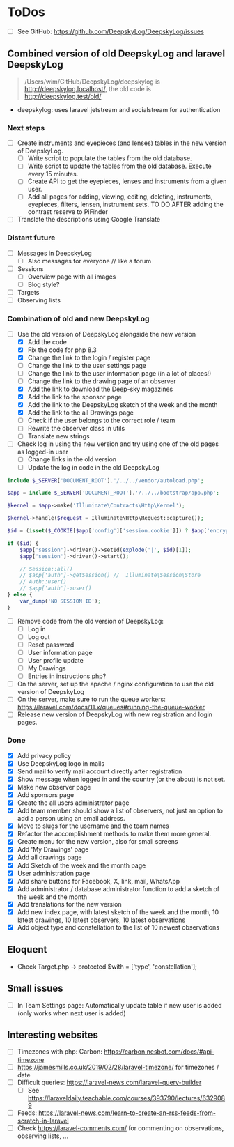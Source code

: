 # ToDos

+ [ ] See GitHub: <https://github.com/DeepskyLog/DeepskyLog/issues>

## Combined version of old DeepskyLog and laravel DeepskyLog

> /Users/wim/GitHub/DeepskyLog/deepskylog is http://deepskylog.localhost/, the old code is http://deepskylog.test/old/

+ deepskylog: uses laravel jetstream and socialstream for authentication

### Next steps

+ [ ] Create instruments and eyepieces (and lenses) tables in the new version of DeepskyLog.
  + [ ]  Write script to populate the tables from the old database.
  + [ ]  Write script to update the tables from the old database. Execute every 15 minutes.
  + [ ]  Create API to get the eyepieces, lenses and instruments from a given user.
  + [ ]  Add all pages for adding, viewing, editing, deleting, instruments, eyepieces, filters, lensen, instrument sets.  TO DO AFTER adding the contrast reserve to PiFinder
+ [ ] Translate the descriptions using Google Translate

### Distant future

+ [ ] Messages in DeepskyLog
  + [ ] Also messages for everyone // like a forum
+ [ ] Sessions
  + [ ] Overview page with all images
  + [ ] Blog style?
+ [ ] Targets
+ [ ] Observing lists

### Combination of old and new DeepskyLog

+ [ ] Use the old version of DeepskyLog alongside the new version
  + [X] Add the code
  + [X] Fix the code for php 8.3
  + [X] Change the link to the login / register page
  + [ ] Change the link to the user settings page
  + [ ] Change the link to the user information page (in a lot of places!)
  + [ ] Change the link to the drawing page of an observer
  + [X] Add the link to download the Deep-sky magazines
  + [X] Add the link to the sponsor page
  + [X] Add the link to the DeepskyLog sketch of the week and the month
  + [X] Add the link to the all Drawings page
  + [ ] Check if the user belongs to the correct role / team
  + [ ] Rewrite the observer class in utils
  + [ ] Translate new strings
+ [ ] Check log in using the new version and try using one of the old pages as logged-in user
  + [ ] Change links in the old version
  + [ ] Update the log in code in the old DeepskyLog

```php
include $_SERVER['DOCUMENT_ROOT'].'/../../vendor/autoload.php';

$app = include $_SERVER['DOCUMENT_ROOT'].'/../../bootstrap/app.php';

$kernel = $app->make('Illuminate\Contracts\Http\Kernel');

$kernel->handle($request = Illuminate\Http\Request::capture());

$id = (isset($_COOKIE[$app['config']['session.cookie']]) ? $app['encrypter']->decrypt($_COOKIE[$app['config']['session.cookie']], false) : null);

if ($id) {
    $app['session']->driver()->setId(explode('|', $id)[1]);
    $app['session']->driver()->start();

    // Session::all()
    // $app['auth']->getSession() //  Illuminate\Session\Store
    // Auth::user()
    // $app['auth']->user()
} else {
    var_dump('NO SESSION ID');
}
```

+ [ ] Remove code from the old version of DeepskyLog:
  + [ ] Log in
  + [ ] Log out
  + [ ] Reset password
  + [ ] User information page
  + [ ] User profile update
  + [ ] My Drawings
  + [ ] Entries in instructions.php?
+ [ ] On the server, set up the apache / nginx configuration to use the old version of DeepskyLog
+ [ ] On the server, make sure to run the queue workers: https://laravel.com/docs/11.x/queues#running-the-queue-worker
+ [ ] Release new version of DeepskyLog with new registration and login pages.

### Done

+ [X] Add privacy policy
+ [X] Use DeepskyLog logo in mails
+ [X] Send mail to verify mail account directly after registration
+ [X] Show message when logged in and the country (or the about) is not set.
+ [X] Make new observer page
+ [X] Add sponsors page
+ [X] Create the all users administrator page
+ [X] Add team member should show a list of observers, not just an option to add a person using an email address.
+ [X] Move to slugs for the username and the team names
+ [X] Refactor the accomplishment methods to make them more general.
+ [X] Create menu for the new version, also for small screens
+ [X] Add 'My Drawings' page
+ [X] Add all drawings page
+ [X] Add Sketch of the week and the month page
+ [X] User administration page
+ [X] Add share buttons for Facebook, X, link, mail, WhatsApp
+ [X] Add administrator / database administrator function to add a sketch of the week and the month
+ [X] Add translations for the new version
+ [X] Add new index page, with latest sketch of the week and the month, 10 latest drawings, 10 latest observers, 10
  latest observations
+ [X] Add object type and constellation to the list of 10 newest observations

## Eloquent

+ Check Target.php -> protected $with = ['type', 'constellation'];

## Small issues

+ [ ] In Team Settings page: Automatically update table if new user is added (only works when next user is added)

## Interesting websites

+ [ ] Timezones with php: Carbon: <https://carbon.nesbot.com/docs/#api-timezone>
+ [ ] <https://jamesmills.co.uk/2019/02/28/laravel-timezone/> for timezones / date
+ [ ] Difficult queries: <https://laravel-news.com/laravel-query-builder>
    + [ ] See https://laraveldaily.teachable.com/courses/393790/lectures/6329089
+ [ ] Feeds: https://laravel-news.com/learn-to-create-an-rss-feeds-from-scratch-in-laravel
+ [ ] Check https://laravel-comments.com/ for commenting on observations, observing lists, ...
